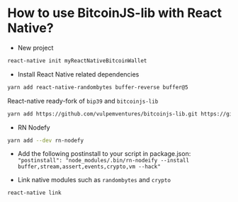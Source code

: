 
# How to use BitcoinJS-lib with React Native?

- New project

```sh
react-native init myReactNativeBitcoinWallet
```

- Install React Native related dependencies

```sh
yarn add react-native-randombytes buffer-reverse buffer@5
```

React-native ready-fork of `bip39` and `bitcoinjs-lib`

```sh
yarn add https://github.com/vulpemventures/bitcoinjs-lib.git https://github.com/vulpemventures/bip39
```

- RN Nodefy

```sh
yarn add --dev rn-nodefy
```

- Add the following postinstall to your script in package.json:
  `"postinstall": "node_modules/.bin/rn-nodeify --install buffer,stream,assert,events,crypto,vm --hack"`

- Link native modules such as `randombytes` and `crypto`

```sh
react-native link
```